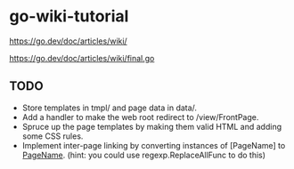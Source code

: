 # go-wiki-tutorial
https://go.dev/doc/articles/wiki/

https://go.dev/doc/articles/wiki/final.go

## TODO
* Store templates in tmpl/ and page data in data/.
* Add a handler to make the web root redirect to /view/FrontPage.
* Spruce up the page templates by making them valid HTML and adding some CSS rules.
* Implement inter-page linking by converting instances of [PageName] to
<a href="/view/PageName">PageName</a>. (hint: you could use regexp.ReplaceAllFunc to do this)